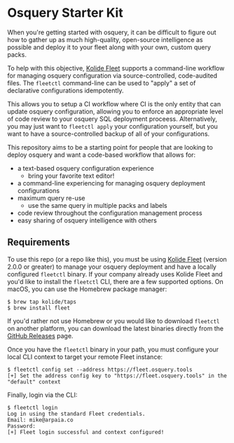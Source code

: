 # Osquery Starter Kit

When you're getting started with osquery, it can be difficult to figure out how to gather up as much high-quality, open-source intelligence as possible and deploy it to your fleet along with your own, custom query packs.

To help with this objective, [Kolide Fleet](https://github.com/kolide/fleet) supports a command-line workflow for managing osquery configuration via source-controlled, code-audited files. The `fleetctl` command-line can be used to "apply" a set of declarative configurations idempotently.

This allows you to setup a CI workflow where CI is the only entity that can update osquery configuration, allowing you to enforce an appropriate level of code review to your osquery SQL deployment proceess. Alternatively, you may just want to `fleetctl apply` your configuration yourself, but you want to have a source-controlled backup of all of your configurations.

This repository aims to be a starting point for people that are looking to deploy osquery and want a code-based workflow that allows for:

- a text-based osquery configuration experience
  - bring your favorite text editor!
- a command-line experiencing for managing osquery deployment configurations
- maximum query re-use
  - use the same query in multiple packs and labels
- code review throughout the configuration management process
- easy sharing of osquery intelligence with others

## Requirements

To use this repo (or a repo like this), you must be using [Kolide Fleet](https://github.com/kolide/fleet) (version 2.0.0 or greater) to manage your osquery deployment and have a locally configured `fleetctl` binary. If your company already uses Kolide Fleet and you'd like to install the `fleetctl` CLI, there are a few supported options. On macOS, you can use the Homebrew package manager:

```
$ brew tap kolide/taps
$ brew install fleet
```

If you'd rather not use Homebrew or you would like to download `fleetctl` on another platform, you can download the latest binaries directly from the [GitHub Releases](https://github.com/kolide/fleet/releases) page.

Once you have the `fleetctl` binary in your path, you must configure your local CLI context to target your remote Fleet instance:

```
$ fleetctl config set --address https://fleet.osquery.tools
[+] Set the address config key to "https://fleet.osquery.tools" in the "default" context
```

Finally, login via the CLI:

```
$ fleetctl login
Log in using the standard Fleet credentials.
Email: mike@arpaia.co
Password:
[+] Fleet login successful and context configured!
```

